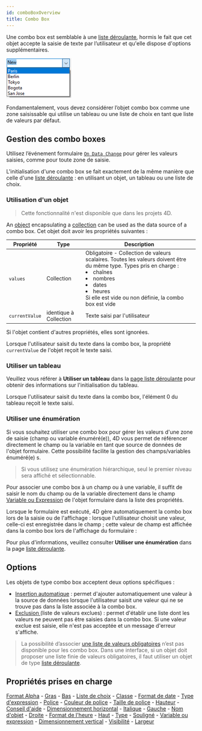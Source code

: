 ```yaml
---
id: comboBoxOverview
title: Combo Box
---
```


Une combo box est semblable à une [liste déroulante](dropdownList_Overview.md#overview), hormis le fait que cet objet accepte la saisie de texte par l’utilisateur et qu'elle dispose d'options supplémentaires.

![](../assets/en/FormObjects/combo_box.png)

Fondamentalement, vous devez considérer l’objet combo box comme une zone saisissable qui utilise un tableau ou une liste de choix en tant que liste de valeurs par défaut.

## Gestion des combo boxes

Utilisez l’événement formulaire [`On Data Change`](Events/onDataChange.md) pour gérer les valeurs saisies, comme pour toute zone de saisie.

L'initialisation d'une combo box se fait exactement de la même manière que celle d'une [liste déroulante](dropdownList_Overview.md#overview) : en utilisant un objet, un tableau ou une liste de choix.

### Utilisation d'un objet

> Cette fonctionnalité n'est disponible que dans les projets 4D.

An [object](Concepts/dt_object.md) encapsulating a [collection](Concepts/dt_collection) can be used as the data source of a combo box. Cet objet doit avoir les propriétés suivantes :

| Propriété      | Type                   | Description                                                                                                                                                                                                                                                                   |
| -------------- | ---------------------- | ----------------------------------------------------------------------------------------------------------------------------------------------------------------------------------------------------------------------------------------------------------------------------- |
| `values`       | Collection             | Obligatoire - Collection de valeurs scalaires. Toutes les valeurs doivent être du même type. Types pris en charge :<li>chaînes</li><li>nombres</li><li>dates</li><li>heures</li>Si elle est vide ou non définie, la combo box est vide |
| `currentValue` | identique à Collection | Texte saisi par l'utilisateur                                                                                                                                                                                                                                                 |

Si l'objet contient d'autres propriétés, elles sont ignorées.

Lorsque l'utilisateur saisit du texte dans la combo box, la propriété `currentValue` de l'objet reçoit le texte saisi.

### Utiliser un tableau

Veuillez vous référer à **Utiliser un tableau** dans la [page liste déroulante](dropdownList_Overview.md#using-an-array) pour obtenir des informations sur l'initialisation du tableau.

Lorsque l'utilisateur saisit du texte dans la combo box, l'élément 0 du tableau reçoit le texte saisi.

### Utiliser une énumération

Si vous souhaitez utiliser une combo box pour gérer les valeurs d'une zone de saisie (champ ou variable énuméré(e)), 4D vous permet de référencer directement le champ ou la variable en tant que source de données de l'objet formulaire. Cette possibilité facilite la gestion des champs/variables énuméré(e) s.
> Si vous utilisez une énumération hiérarchique, seul le premier niveau sera affiché et sélectionnable.

Pour associer une combo box à un champ ou à une variable, il suffit de saisir le nom du champ ou de la variable directement dans le champ [Variable ou Expression](properties_Object.md#variable-or-expression) de l'objet formulaire dans la liste des propriétés.

Lorsque le formulaire est exécuté, 4D gère automatiquement la combo box lors de la saisie ou de l'affichage : lorsque l'utilisateur choisit une valeur, celle-ci est enregistrée dans le champ ; cette valeur de champ est affichée dans la combo box lors de l'affichage du formulaire :

Pour plus d'informations, veuillez consulter **Utiliser une énumération** dans la page [liste déroulante](dropdownList_Overview.md#using-a-choice-list).

## Options

Les objets de type combo box acceptent deux options spécifiques :

- [Insertion automatique](properties_DataSource.md#automatic-insertion) : permet d'ajouter automatiquement une valeur à la source de données lorsque l'utilisateur saisit une valeur qui ne se trouve pas dans la liste associée à la combo box.
- [Exclusion ](properties_RangeOfValues.md#excluded-list) (liste de valeurs exclues) : permet d'établir une liste dont les valeurs ne peuvent pas être saisies dans la combo box. Si une valeur exclue est saisie, elle n'est pas acceptée et un message d'erreur s'affiche.
> La possibilité d’associer [une liste de valeurs obligatoires](properties_RangeOfValues.md#required-list) n’est pas disponible pour les combo box. Dans une interface, si un objet doit proposer une liste finie de valeurs obligatoires, il faut utiliser un objet de type [liste déroulante](dropdownList_Overview.md#overview).

## Propriétés prises en charge

[Format Alpha](properties_Display.md#alpha-format) - [Gras](properties_Text.md#bold) - [Bas](properties_CoordinatesAndSizing.md#bottom) - [Liste de choix](properties_DataSource.md#choice-list) - [Classe](properties_Object.md#css-class) - [Format de date](properties_Display.md#date-format) - [Type d'expression](properties_Object.md#expression-type) - [Police](properties_Text.md#font) - [Couleur de police](properties_Text.md#font-color) - [Taille de police](properties_Text.md#font-size) - [Hauteur](properties_CoordinatesAndSizing.md#height) - [Conseil d'aide](properties_Help.md#help-tip) - [Dimensionnement horizontal](properties_ResizingOptions.md#horizontal-sizing) - [Italique](properties_Text.md#italic) - [Gauche](properties_CoordinatesAndSizing.md#left) - [Nom d'objet](properties_Object.md#object-name) - [Droite](properties_CoordinatesAndSizing.md#right) - [Format de l'heure](properties_Display.md#time-format) - [Haut](properties_CoordinatesAndSizing.md#top) - [Type](properties_Object.md#type) - [Souligné](properties_Text.md#underline) - [Variable ou expression](properties_Object.md#variable-or-expression) - [Dimensionnement vertical](properties_ResizingOptions.md#vertical-sizing) - [Visibilité](properties_Display.md#visibility) - [Largeur](properties_CoordinatesAndSizing.md#width)  

